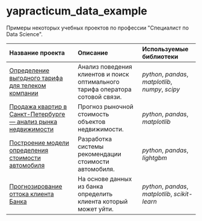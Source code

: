 # yapracticum_data_example
Примеры некоторых учебных проектов по профессии "Специалист по Data Science".


| Название проекта | Описание | Используемые библиотеки | 
| :---------------------- | :---------------------- | :---------------------- |
| [Определение выгодного тарифа для телеком компании](tarif_telecom) |Анализ поведения клиентов и поиск оптимального тарифа оператора сотовой связи.| *python*, *pandas*, *matplotlib*, *numpy*, *scipy* |
| [Продажа квартир в Санкт-Петербурге — анализ рынка недвижимости](market_flat) |Прогноз рыночной стоимость объектов недвижимости.| *python*, *pandas*, *matplotlib* |
| [Построение модели определения стоимости автомобиля](car_price) |Разработка системы рекомендации стоимости автомобиля.| *python*, *pandas*, *lightgbm* |
| [Прогнозирование оттока клиента Банка](customer_churn) |На основе данных из банка определить клиента который может уйти.| *python*, *pandas*, *matplotlib*, *scikit-learn*|

